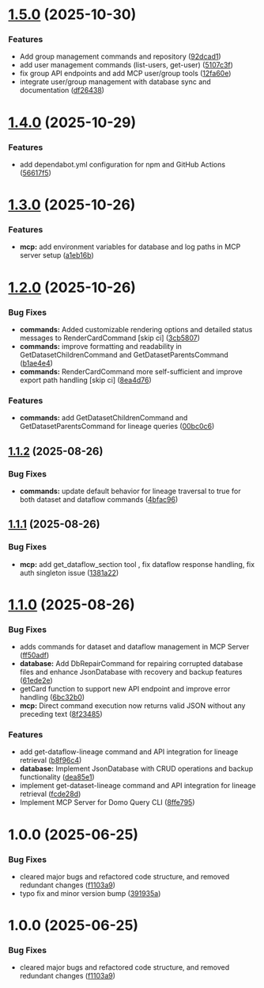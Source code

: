 # [1.5.0](https://github.com/jsade/domo-query-cli/compare/v1.4.0...v1.5.0) (2025-10-30)


### Features

* Add group management commands and repository ([92dcad1](https://github.com/jsade/domo-query-cli/commit/92dcad179d77ea4b033ab7b4164f6e2603dc4698))
* add user management commands (list-users, get-user) ([5107c3f](https://github.com/jsade/domo-query-cli/commit/5107c3fde8ee3bccd0cf9a480be5660489f597cb))
* fix group API endpoints and add MCP user/group tools ([12fa60e](https://github.com/jsade/domo-query-cli/commit/12fa60efb30fd31fdde6b9feec10dde613c5091a))
* integrate user/group management with database sync and documentation ([df26438](https://github.com/jsade/domo-query-cli/commit/df2643853a586e9c420c116ebb15faddabf4f692))

# [1.4.0](https://github.com/jsade/domo-query-cli/compare/v1.3.0...v1.4.0) (2025-10-29)


### Features

* add dependabot.yml configuration for npm and GitHub Actions ([56617f5](https://github.com/jsade/domo-query-cli/commit/56617f5a1b06f65bffac7b189747b60a2b12aff8))

# [1.3.0](https://github.com/jsade/domo-query-cli/compare/v1.2.0...v1.3.0) (2025-10-26)


### Features

* **mcp:** add environment variables for database and log paths in MCP server setup ([a1eb16b](https://github.com/jsade/domo-query-cli/commit/a1eb16bbc31063bb536a7b9521813c5d796329f1))

# [1.2.0](https://github.com/jsade/domo-query-cli/compare/v1.1.2...v1.2.0) (2025-10-26)


### Bug Fixes

* **commands:** Added customizable rendering options and detailed status messages to RenderCardCommand [skip ci] ([3cb5807](https://github.com/jsade/domo-query-cli/commit/3cb580764f43d65b46f6fc0356364aa2d2239502))
* **commands:** improve formatting and readability in GetDatasetChildrenCommand and GetDatasetParentsCommand ([b1ae4e4](https://github.com/jsade/domo-query-cli/commit/b1ae4e43a233704dd421c78406315ad5a30befe8))
* **commands:** RenderCardCommand more self-sufficient and improve export path handling [skip ci] ([8ea4d76](https://github.com/jsade/domo-query-cli/commit/8ea4d76efc1e2c76a22536513aa75371fbc4f30d))


### Features

* **commands:** add GetDatasetChildrenCommand and GetDatasetParentsCommand for lineage queries ([00bc0c6](https://github.com/jsade/domo-query-cli/commit/00bc0c66a53b56a3e3d388812292a5a067abdacd))

## [1.1.2](https://github.com/jsade/domo-query-cli/compare/v1.1.1...v1.1.2) (2025-08-26)


### Bug Fixes

* **commands:** update default behavior for lineage traversal to true for both dataset and dataflow commands ([4bfac96](https://github.com/jsade/domo-query-cli/commit/4bfac960ce07e72f244169c096ee07fea309a6ff))

## [1.1.1](https://github.com/jsade/domo-query-cli/compare/v1.1.0...v1.1.1) (2025-08-26)


### Bug Fixes

* **mcp:** add get_dataflow_section tool , fix dataflow response handling, fix auth singleton issue ([1381a22](https://github.com/jsade/domo-query-cli/commit/1381a22fa253f40cc8e1dc1014b6a601d4c2719e))

# [1.1.0](https://github.com/jsade/domo-query-cli/compare/v1.0.0...v1.1.0) (2025-08-26)


### Bug Fixes

* adds commands for dataset and dataflow management in MCP Server ([ff50adf](https://github.com/jsade/domo-query-cli/commit/ff50adffc3e4a769ec2da468aea53a1b6bd4d6d4))
* **database:** Add DbRepairCommand for repairing corrupted database files and enhance JsonDatabase with recovery and backup features ([61ede2e](https://github.com/jsade/domo-query-cli/commit/61ede2ec30d99fb14b5755e7e9e555104c9c7723))
* getCard function to support new API endpoint and improve error handling ([6bc32b0](https://github.com/jsade/domo-query-cli/commit/6bc32b09f73ba90b81395f8b80c95ecb68bf85aa))
* **mcp:** Direct command execution now returns valid JSON without any preceding text ([8f23485](https://github.com/jsade/domo-query-cli/commit/8f2348562cb86d90c6cbfbb49e4e57cef409dac3))


### Features

* add get-dataflow-lineage command and API integration for lineage retrieval ([b8f96c4](https://github.com/jsade/domo-query-cli/commit/b8f96c481b7fe62e4f3e6758ecf71c7b903ca283))
* **database:** Implement JsonDatabase with CRUD operations and backup functionality ([dea85e1](https://github.com/jsade/domo-query-cli/commit/dea85e1faf3991ea252f694f013e348cbbeb1871))
* implement get-dataset-lineage command and API integration for lineage retrieval ([fcde28d](https://github.com/jsade/domo-query-cli/commit/fcde28dad9ec8499f224dd4881e57c67051bbcc3))
* Implement MCP Server for Domo Query CLI ([8ffe795](https://github.com/jsade/domo-query-cli/commit/8ffe795d40347943609cac769a13c11d454a3750))

# 1.0.0 (2025-06-25)


### Bug Fixes

* cleared major bugs and refactored code structure, and removed redundant changes ([f1103a9](https://github.com/jsade/domo-query-cli/commit/f1103a910db0beeb82572c5f82ac4063251f83a8))
* typo fix and minor version bump ([391935a](https://github.com/jsade/domo-query-cli/commit/391935adc555cb44d50b750a000702624da140b5))

# 1.0.0 (2025-06-25)


### Bug Fixes

* cleared major bugs and refactored code structure, and removed redundant changes ([f1103a9](https://github.com/jsade/domo-query-cli/commit/f1103a910db0beeb82572c5f82ac4063251f83a8))

